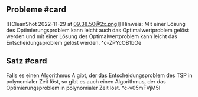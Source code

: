 ## Probleme #card 
![[CleanShot 2022-11-29 at 09.38.50@2x.png]]
Hinweis: Mit einer Lösung des Optimierungsproblem kann leicht auch das Optimalwertproblem gelöst werden und mit einer Lösung des Optimalwertproblem kann leicht das Entscheidungsproblem gelöst werden.
^c-ZPYcOB1bOe

## Satz #card 
Falls es einen Algorithmus $A$ gibt, der das Entscheidungsproblem des TSP in polynomialer Zeit löst, so gibt es auch einen Algorithmus, der das Optimierungsproblem in polynomialer Zeit löst.
^c-v05mFVjM5I